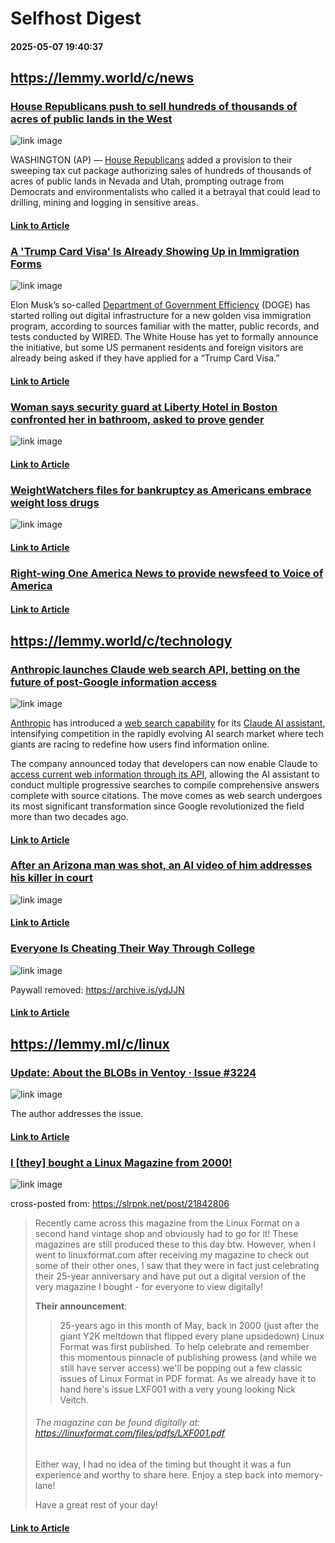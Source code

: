 # Selfhost Digest

#### 2025-05-07 19:40:37

## https://lemmy.world/c/news

### [House Republicans push to sell hundreds of thousands of acres of public lands in the West](https://lemm.ee/post/63351354)

![link image](images/490fa98a-d468-479c-b441-b345b94a741b-image.jpg)

WASHINGTON (AP) — [House Republicans](https://apnews.com/article/trump-big-bill-tax-cuts-medicaid-1c893945b416419d806dacb6d24b895a) added a provision to their sweeping tax cut package authorizing sales of hundreds of thousands of acres of public lands in Nevada and Utah, prompting outrage from Democrats and environmentalists who called it a betrayal that could lead to drilling, mining and logging in sensitive areas.

#### [Link to Article](https://apnews.com/article/public-lands-sale-nevada-utah-housing-republicans-98184c59528a92eca51ca6ab89e751cc)





### [A 'Trump Card Visa' Is Already Showing Up in Immigration Forms](https://lemm.ee/post/63348199)

![link image](images/70ba0727-c037-478e-8f9c-6d9ceae9c6a6-image.jpg)

Elon Musk’s so-called [Department of Government Efficiency](https://www.wired.com/story/doge-recruiter-ai-agents-palantir-clown-emoji/) (DOGE) has started rolling out digital infrastructure for a new golden visa immigration program, according to sources familiar with the matter, public records, and tests conducted by WIRED. The White House has yet to formally announce the initiative, but some US permanent residents and foreign visitors are already being asked if they have applied for a “Trump Card Visa.”

#### [Link to Article](https://www.wired.com/story/doge-trump-gold-visa-program-immigration/)





### [Woman says security guard at Liberty Hotel in Boston confronted her in bathroom, asked to prove gender](https://slrpnk.net/post/21852449)

![link image](images/497fd74a-9474-4e44-b982-9f1ed3617488-image.jpg)

#### [Link to Article](https://www.cbsnews.com/boston/news/women-boston-liberty-hotel-bathroom-gender/)





### [WeightWatchers files for bankruptcy as Americans embrace weight loss drugs](https://lemmy.world/post/29295493)

![link image](images/76768108-0180-4b69-86a9-556a2a6b03a8-image.jpg)

#### [Link to Article](https://www.cbsnews.com/news/weightwatchers-bankruptcy-ozempic-weight-loss-drugs/)





### [Right-wing One America News to provide newsfeed to Voice of America](https://lemm.ee/post/63354752)

#### [Link to Article](https://www.reuters.com/business/media-telecom/right-wing-one-america-news-provide-newsfeed-voice-america-2025-05-07/)





## https://lemmy.world/c/technology

### [Anthropic launches Claude web search API, betting on the future of post-Google information access](https://lemm.ee/post/63349233)

![link image](images/40411e31-eb02-4daa-a0fa-84a30052186a-image.jpg)

[Anthropic](https://www.anthropic.com/) has introduced a [web search capability](https://www.anthropic.com/news/web-search-api) for its [Claude AI assistant](https://claude.ai/new), intensifying competition in the rapidly evolving AI search market where tech giants are racing to redefine how users find information online.

The company announced today that developers can now enable Claude to [access current web information through its API](https://www.anthropic.com/news/web-search-api), allowing the AI assistant to conduct multiple progressive searches to compile comprehensive answers complete with source citations. The move comes as web search undergoes its most significant transformation since Google revolutionized the field more than two decades ago.

#### [Link to Article](https://venturebeat.com/ai/anthropic-launches-claude-web-search-api-betting-on-the-future-of-post-google-information-access/)





### [After an Arizona man was shot, an AI video of him addresses his killer in court](https://lemmy.world/post/29300804)

![link image](images/e68376ae-3506-4d95-90f8-d8f8f75157ed-image.jpg)

#### [Link to Article](https://www.npr.org/2025/05/07/g-s1-64640/ai-impact-statement-murder-victim)





### [Everyone Is Cheating Their Way Through College](https://lemmy.world/post/29294350)

![link image](images/a2cde342-9bbd-4b8f-b60f-53339dc86071-image.jpg)

Paywall removed: https://archive.is/ydJJN

#### [Link to Article](https://nymag.com/intelligencer/article/openai-chatgpt-ai-cheating-education-college-students-school.html)





## https://lemmy.ml/c/linux

### [Update: About the BLOBs in Ventoy · Issue #3224](https://feddit.org/post/12078124)

![link image](images/f5d7004d-e0e1-4da4-bc3b-46e13811ffe2-image.jpg)

The author addresses the issue.

#### [Link to Article](https://github.com/ventoy/Ventoy/issues/3224)





### [I [they] bought a Linux Magazine from 2000!](https://feddit.nl/post/33702033)

![link image](images/2fb34b13-5e0f-4042-8cfa-670adf611dcd-image.jpg)

cross-posted from:  https://slrpnk.net/post/21842806

> Recently came across this magazine from the Linux Format on a second hand vintage shop and obviously had to go for it! These magazines are still produced these to this day btw. However, when I went to linuxformat.com after receiving my magazine to check out some of their other ones, I saw that they were in fact just celebrating their 25-year anniversary and have put out a digital version of the very magazine I bought - for everyone to view digitally!  
> 
> **Their announcement**:
> > 25-years ago in this month of May, back in 2000 (just after the giant Y2K meltdown that flipped every plane upsidedown) Linux Format was first published. To help celebrate and remember this momentous pinnacle of publishing prowess (and while we still have server access) we'll be popping out a few classic issues of Linux Format in PDF format. As we already have it to hand here's issue LXF001 with a very young looking Nick Veitch. 
> 
> 
> ###### The magazine can be found digitally at: https://linuxformat.com/files/pdfs/LXF001.pdf 
> 
> 
> Either way, I had no idea of the timing but thought it was a fun experience and worthy to share here. Enjoy a step back into memory-lane!
> 
> 
> Have a great rest of your day!
> 
> 
> 

#### [Link to Article](https://lemmy.ml/api/v3/image_proxy?url=https%3A%2F%2Fslrpnk.net%2Fpictrs%2Fimage%2F0080484b-d02d-4bc6-874b-c13b93064169.png)




